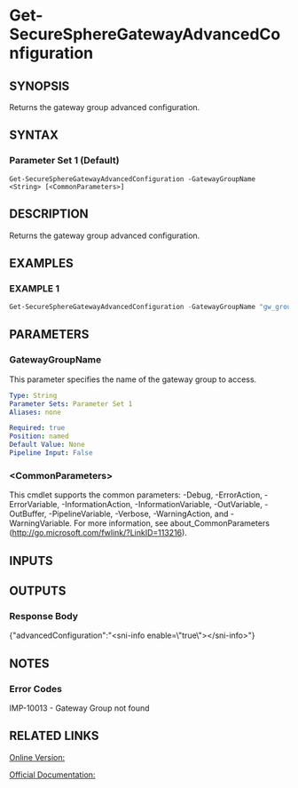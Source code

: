﻿# Get-SecureSphereGatewayAdvancedConfiguration

## SYNOPSIS
Returns the gateway group advanced configuration.

## SYNTAX

### Parameter Set 1 (Default)
```
Get-SecureSphereGatewayAdvancedConfiguration -GatewayGroupName <String> [<CommonParameters>]
```

## DESCRIPTION
Returns the gateway group advanced configuration.

## EXAMPLES

### EXAMPLE 1

```powershell
Get-SecureSphereGatewayAdvancedConfiguration -GatewayGroupName "gw_group01"
```

## PARAMETERS

### GatewayGroupName
This parameter specifies the name of the gateway group to access.

```yaml
Type: String
Parameter Sets: Parameter Set 1
Aliases: none

Required: true
Position: named
Default Value: None
Pipeline Input: False
```

### \<CommonParameters\>
This cmdlet supports the common parameters: -Debug, -ErrorAction, -ErrorVariable, -InformationAction, -InformationVariable, -OutVariable, -OutBuffer, -PipelineVariable, -Verbose, -WarningAction, and -WarningVariable. For more information, see about_CommonParameters (http://go.microsoft.com/fwlink/?LinkID=113216).

## INPUTS

## OUTPUTS

### Response Body
{"advancedConfiguration":"<sni-info enable=\\"true\\"\></sni-info\>"}

## NOTES

### Error Codes
IMP-10013 - Gateway Group not found

## RELATED LINKS

[Online Version:](https://github.com/akshinmustafayev/SecureSpherePS/tree/master/Documentation)

[Official Documentation:](https://docs.imperva.com/bundle/v13.6-api-reference-guide/page/69935.htm)



